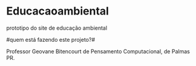 # Educacaoambiental
prototipo do site de educação ambiental

#quem está fazendo este projeto?#

Professor Geovane Bitencourt de Pensamento Computacional, de Palmas PR.
